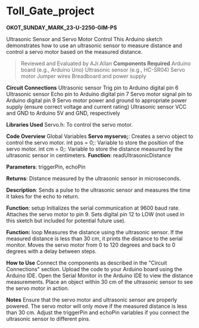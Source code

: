 # Toll_Gate_project

**OKOT_SUNDAY_MARK_23-U-2250-GIM-PS**

Ultrasonic Sensor and Servo Motor Control
This Arduino sketch demonstrates how to use an ultrasonic sensor to measure distance and control a servo motor based on the measured distance.
> Reviewed and Evaluated by AJr.Allan
**Components Required**
Arduino board (e.g., Arduino Uno)
Ultrasonic sensor (e.g., HC-SR04)
Servo motor
Jumper wires
Breadboard and power supply

**Circuit Connections**
Ultrasonic sensor Trig pin to Arduino digital pin 6
Ultrasonic sensor Echo pin to Arduino digital pin 7
Servo motor signal pin to Arduino digital pin 9
Servo motor power and ground to appropriate power supply (ensure correct voltage and current rating)
Ultrasonic sensor VCC and GND to Arduino 5V and GND, respectively

**Libraries Used**
Servo.h: To control the servo motor.

**Code Overview**
Global Variables
**Servo myservo;**: Creates a servo object to control the servo motor.
int pos = 0;: Variable to store the position of the servo motor.
int cm = 0;: Variable to store the distance measured by the ultrasonic sensor in centimeters.
**Function**: readUltrasonicDistance

**Parameters**: triggerPin, echoPin

**Returns**: Distance measured by the ultrasonic sensor in microseconds.

**Description**: Sends a pulse to the ultrasonic sensor and measures the time it takes for the echo to return.

**Function**: setup
Initializes the serial communication at 9600 baud rate.
Attaches the servo motor to pin 9.
Sets digital pin 12 to LOW (not used in this sketch but included for potential future use).

**Function:** loop
Measures the distance using the ultrasonic sensor.
If the measured distance is less than 30 cm, it prints the distance to the serial monitor.
Moves the servo motor from 0 to 120 degrees and back to 0 degrees with a delay between steps.

**How to Use**
Connect the components as described in the "Circuit Connections" section.
Upload the code to your Arduino board using the Arduino IDE.
Open the Serial Monitor in the Arduino IDE to view the distance measurements.
Place an object within 30 cm of the ultrasonic sensor to see the servo motor in action.

**Notes**
Ensure that the servo motor and ultrasonic sensor are properly powered.
The servo motor will only move if the measured distance is less than 30 cm.
Adjust the triggerPin and echoPin variables if you connect the ultrasonic sensor to different pins.
